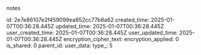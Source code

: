 notes

id: 2e7e86107e2f459099ea852cc77b6a62
created_time: 2025-01-07T00:36:28.445Z
updated_time: 2025-01-07T00:36:28.445Z
user_created_time: 2025-01-07T00:36:28.445Z
user_updated_time: 2025-01-07T00:36:28.445Z
encryption_cipher_text: 
encryption_applied: 0
is_shared: 0
parent_id: 
user_data: 
type_: 5